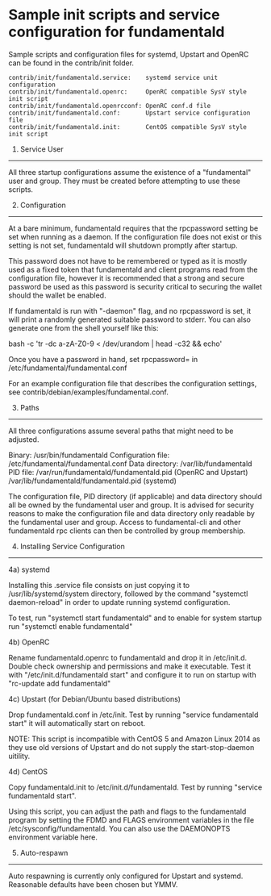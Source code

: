 Sample init scripts and service configuration for fundamentald
==========================================================

Sample scripts and configuration files for systemd, Upstart and OpenRC
can be found in the contrib/init folder.

    contrib/init/fundamentald.service:    systemd service unit configuration
    contrib/init/fundamentald.openrc:     OpenRC compatible SysV style init script
    contrib/init/fundamentald.openrcconf: OpenRC conf.d file
    contrib/init/fundamentald.conf:       Upstart service configuration file
    contrib/init/fundamentald.init:       CentOS compatible SysV style init script

1. Service User
---------------------------------

All three startup configurations assume the existence of a "fundamental" user
and group.  They must be created before attempting to use these scripts.

2. Configuration
---------------------------------

At a bare minimum, fundamentald requires that the rpcpassword setting be set
when running as a daemon.  If the configuration file does not exist or this
setting is not set, fundamentald will shutdown promptly after startup.

This password does not have to be remembered or typed as it is mostly used
as a fixed token that fundamentald and client programs read from the configuration
file, however it is recommended that a strong and secure password be used
as this password is security critical to securing the wallet should the
wallet be enabled.

If fundamentald is run with "-daemon" flag, and no rpcpassword is set, it will
print a randomly generated suitable password to stderr.  You can also
generate one from the shell yourself like this:

bash -c 'tr -dc a-zA-Z0-9 < /dev/urandom | head -c32 && echo'

Once you have a password in hand, set rpcpassword= in /etc/fundamental/fundamental.conf

For an example configuration file that describes the configuration settings,
see contrib/debian/examples/fundamental.conf.

3. Paths
---------------------------------

All three configurations assume several paths that might need to be adjusted.

Binary:              /usr/bin/fundamentald
Configuration file:  /etc/fundamental/fundamental.conf
Data directory:      /var/lib/fundamentald
PID file:            /var/run/fundamentald/fundamentald.pid (OpenRC and Upstart)
                     /var/lib/fundamentald/fundamentald.pid (systemd)

The configuration file, PID directory (if applicable) and data directory
should all be owned by the fundamental user and group.  It is advised for security
reasons to make the configuration file and data directory only readable by the
fundamental user and group.  Access to fundamental-cli and other fundamentald rpc clients
can then be controlled by group membership.

4. Installing Service Configuration
-----------------------------------

4a) systemd

Installing this .service file consists on just copying it to
/usr/lib/systemd/system directory, followed by the command
"systemctl daemon-reload" in order to update running systemd configuration.

To test, run "systemctl start fundamentald" and to enable for system startup run
"systemctl enable fundamentald"

4b) OpenRC

Rename fundamentald.openrc to fundamentald and drop it in /etc/init.d.  Double
check ownership and permissions and make it executable.  Test it with
"/etc/init.d/fundamentald start" and configure it to run on startup with
"rc-update add fundamentald"

4c) Upstart (for Debian/Ubuntu based distributions)

Drop fundamentald.conf in /etc/init.  Test by running "service fundamentald start"
it will automatically start on reboot.

NOTE: This script is incompatible with CentOS 5 and Amazon Linux 2014 as they
use old versions of Upstart and do not supply the start-stop-daemon uitility.

4d) CentOS

Copy fundamentald.init to /etc/init.d/fundamentald. Test by running "service fundamentald start".

Using this script, you can adjust the path and flags to the fundamentald program by
setting the FDMD and FLAGS environment variables in the file
/etc/sysconfig/fundamentald. You can also use the DAEMONOPTS environment variable here.

5. Auto-respawn
-----------------------------------

Auto respawning is currently only configured for Upstart and systemd.
Reasonable defaults have been chosen but YMMV.
